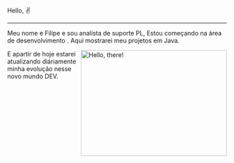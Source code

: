 Hello, ✌
<hr>

Meu nome e Filipe e sou analista de suporte PL, Estou começando na área de desenvolvimento .
Aqui mostrarei meu projetos em Java.

<a href="#">
<img src="https://media1.tenor.com/images/a7bd6b94430c1e66148d580209e377c5/tenor.gif?itemid=5043108" title="hello" width="335" height="243" align="right" alt="Hello, there!">
</a>

E apartir de hoje estarei atualizando diáriamente minha evolução nesse novo mundo DEV.



